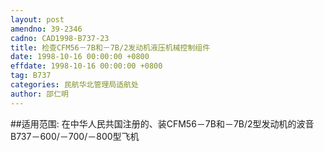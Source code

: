 ```yaml
---
layout: post
amendno: 39-2346
cadno: CAD1998-B737-23
title: 检查CFM56－7B和－7B/2发动机液压机械控制组件
date: 1998-10-16 00:00:00 +0800
effdate: 1998-10-16 00:00:00 +0800
tag: B737
categories: 民航华北管理局适航处
author: 邵仁明
---
```


##适用范围:
在中华人民共国注册的、装CFM56－7B和－7B/2型发动机的波音B737－600/－700/－800型飞机

